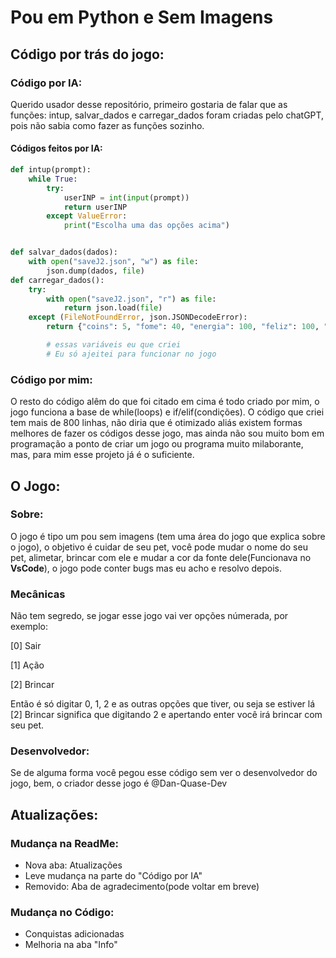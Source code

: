 # Pou em Python e Sem Imagens

## Código por trás do jogo:

### Código por IA:

Querido usador desse repositório, primeiro gostaria de falar que as funções: intup, salvar_dados e carregar_dados foram criadas pelo chatGPT, pois não sabia como fazer as funções sozinho.
#### Códigos feitos por IA:
```python
def intup(prompt):
    while True:
        try:
            userINP = int(input(prompt))
            return userINP
        except ValueError:
            print("Escolha uma das opções acima")


def salvar_dados(dados):
    with open("saveJ2.json", "w") as file:
        json.dump(dados, file)
def carregar_dados():
    try:
        with open("saveJ2.json", "r") as file:
            return json.load(file)
    except (FileNotFoundError, json.JSONDecodeError):
        return {"coins": 5, "fome": 40, "energia": 100, "feliz": 100, "nome": "Pou", "pontuaçãoMaxima": 0, "vermelhoComprado": False, "azulClaroComprado": False, "azulEscuroComprado": False, "verdeComprado": False, "amareloComprado": False, "roxoComprado": False, "Dolf": False, "nessecidades": 0, "banho": 0, "pao": 0, "salada": 0, "pastel": 1, "coxinha": 0, "AmigoDoDolf": False, "Alimentado": False, "GuerreiroMatematico": False, "sortudo": False, "NameTag": False, "rico": False, "nomes": 0, "comidasDadas": 0, "vezes": 0}  

        # essas variáveis eu que criei
        # Eu só ajeitei para funcionar no jogo

```

###  Código por mim:

O resto do código alêm do que foi citado em cima é todo criado por mim, o jogo funciona a base de while(loops) e if/elif(condições).
O código que criei tem mais  de 800 linhas, não diria que é otimizado aliás existem formas melhores de fazer os códigos desse jogo, mas ainda não sou muito bom em programação a ponto de criar um jogo ou programa muito milaborante, mas, para mim esse projeto já é o suficiente.


## O Jogo:

### Sobre:
O jogo é tipo um pou sem imagens (tem uma área do jogo que explica sobre o jogo), o objetivo é cuidar de seu pet, você pode mudar o nome do seu pet, alimetar, brincar com ele e mudar a cor da fonte dele(Funcionava no **VsCode**), o jogo pode conter bugs mas eu acho e resolvo depois.

### Mecânicas

Não tem segredo, se jogar esse jogo vai ver opções númerada, por exemplo:

[0] Sair

[1] Ação

[2] Brincar

Então é só digitar 0, 1, 2 e as outras opções que tiver, ou seja se estiver lá [2] Brincar significa que digitando 2 e apertando enter você irá brincar com seu pet.

### Desenvolvedor:

Se de alguma forma você pegou esse código sem ver o desenvolvedor do jogo, bem, o criador desse jogo é @Dan-Quase-Dev


## Atualizações:
### Mudança na ReadMe:
- Nova aba: Atualizações
- Leve mudança na parte do "Código por IA"
- Removido: Aba de agradecimento(pode voltar em breve)
### Mudança no Código:
- Conquistas adicionadas
- Melhoria na aba "Info"
